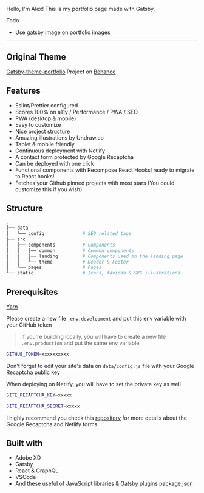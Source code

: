Hello, I'm Alex! This is my portfolio page made with Gatsby.

Todo
- Use gatsby image on portfolio images



-----------

## Original Theme
[Gatsby-theme-portfolio](https://github.com/smakosh/gatsby-theme-portfolio)
Project on [Behance](https://www.behance.net/gallery/74172961/Free-Gatsby-portfolio-for-developers)

## Features
- Eslint/Prettier configured
- Scores 100% on a11y / Performance / PWA / SEO
- PWA (desktop & mobile)
- Easy to customize
- Nice project structure
- Amazing illustrations by Undraw.co
- Tablet & mobile friendly
- Continuous deployment with Netlify
- A contact form protected by Google Recaptcha
- Can be deployed with one click
- Functional components with Recompose React Hooks! ready to migrate to React hooks!
- Fetches your Github pinned projects with most stars (You could customize this if you wish)

## Structure
```bash
.
├── data
│   └── config              # SEO related tags
├── src
│   ├── components          # Components
│   │   │── common          # Common components
│   │   │── landing         # Components used on the landing page
│   │   └── theme           # Header & Footer
│   └── pages               # Pages
└── static                  # Icons, favicon & SVG illustrations
```

## Prerequisites

[Yarn](https://yarnpkg.com/en/)

Please create a new file `.env.development` and put this env variable with your GitHub token

> If you're building locally, you will have to create a new file `.env.production` and put the same env variable

```bash
GITHUB_TOKEN=xxxxxxxxxx
```

Don't forget to edit your site's data on `data/config.js` file with your Google Recaptcha public key

When deploying on Netlify, you will have to set the private key as well

```bash
SITE_RECAPTCHA_KEY=xxxxx

SITE_RECAPTCHA_SECRET=xxxxx
```

I highly recommend you check this [repository](https://github.com/imorente/gatsby-netlify-form-example) for more details about the Google Recaptcha and Netlify forms

## Built with
- Adobe XD
- Gatsby
- React & GraphQL
- VSCode
- And these useful of JavaScript libraries & Gatsby plugins [package.json](package.json)
